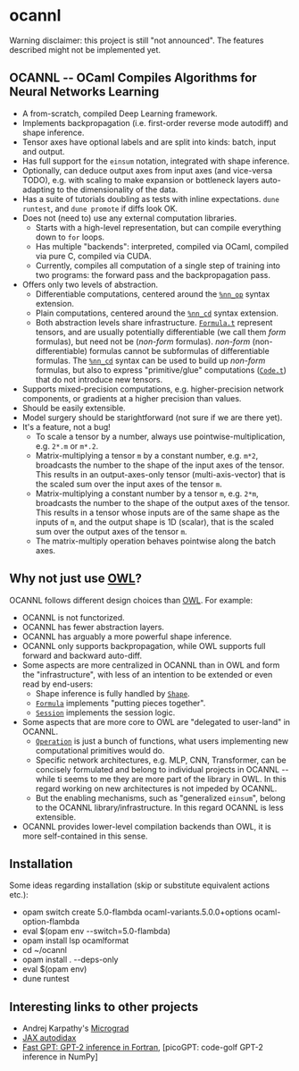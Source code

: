 ocannl
======

Warning disclaimer: this project is still "not announced". The features described might not be implemented yet.

## OCANNL -- OCaml Compiles Algorithms for Neural Networks Learning

* A from-scratch, compiled Deep Learning framework.
* Implements backpropagation (i.e. first-order reverse mode autodiff) and shape inference.
* Tensor axes have optional labels and are split into kinds: batch, input and output.
* Has full support for the `einsum` notation, integrated with shape inference.
* Optionally, can deduce output axes from input axes (and vice-versa TODO), e.g. with scaling to make expansion or bottleneck layers auto-adapting to the dimensionality of the data.
* Has a suite of tutorials doubling as tests with inline expectations. `dune runtest`, and `dune promote` if diffs look OK.
* Does not (need to) use any external computation libraries.
  * Starts with a high-level representation, but can compile everything down to `for` loops.
  * Has multiple "backends": interpreted, compiled via OCaml, compiled via pure C, compiled via CUDA.
  * Currently, compiles all computation of a single step of training into two programs: the forward pass and the backpropagation pass.
* Offers only two levels of abstraction.
  * Differentiable computations, centered around the [`%nn_op`](lib/ppx_nn_op.ml) syntax extension.
  * Plain computations, centered around the [`%nn_cd`](lib/ppx_nn_cd.ml) syntax extension.
  * Both abstraction levels share infrastructure. [`Formula.t`](lib/formula.ml) represent tensors, and are usually potentially differentiable (we call them _form_ formulas), but need not be (_non-form_ formulas). _non-form_ (non-differentiable) formulas cannot be subformulas of differentiable formulas. The [`%nn_cd`](lib/ppx_nn_cd.ml) syntax can be used to build up _non-form_ formulas, but also to express "primitive/glue" computations ([`Code.t`](lib/code.ml)) that do not introduce new tensors.
* Supports mixed-precision computations, e.g. higher-precision network components, or gradients at a higher precision than values.
* Should be easily extensible.
* Model surgery should be starightforward (not sure if we are there yet).
* It's a feature, not a bug!
  * To scale a tensor by a number, always use pointwise-multiplication, e.g. `2*.m` or `m*.2`.
  * Matrix-multiplying a tensor `m` by a constant number, e.g. `m*2`, broadcasts the number to the shape of the input axes of the tensor. This results in an output-axes-only tensor (multi-axis-vector) that is the scaled sum over the input axes of the tensor `m`.
  * Matrix-multiplying a constant number by a tensor `m`, e.g. `2*m`, broadcasts the number to the shape of the output axes of the tensor. This results in a tensor whose inputs are of the same shape as the inputs of `m`, and the output shape is 1D (scalar), that is the scaled sum over the output axes of the tensor `m`.
  * The matrix-multiply operation behaves pointwise along the batch axes.
  
## Why not just use [OWL](https://ocaml.xyz/)?

OCANNL follows different design choices than [OWL](https://ocaml.xyz/). For example:
* OCANNL is not functorized.
* OCANNL has fewer abstraction layers.
* OCANNL has arguably a more powerful shape inference.
* OCANNL only supports backpropagation, while OWL supports full forward and backward auto-diff.
* Some aspects are more centralized in OCANNL than in OWL and form the "infrastructure", with less of an intention to be extended or even read by end-users:
  * Shape inference is fully handled by [`Shape`](lib/shape.ml).
  * [`Formula`](lib/formula.ml) implements "putting pieces together".
  * [`Session`](lib/session.ml) implements the session logic.
* Some aspects that are more core to OWL are "delegated to user-land" in OCANNL.
  * [`Operation`](lib/operation.ml) is just a bunch of functions, what users implementing new computational primitives would do.
  * Specific network architectures, e.g. MLP, CNN, Transformer, can be concisely formulated and belong to individual projects in OCANNL -- while ti seems to me they are more part of the library in OWL. In this regard working on new architectures is not impeded by OCANNL.
  * But the enabling mechanisms, such as "generalized `einsum`", belong to the OCANNL library/infrastructure. In this regard OCANNL is less extensible.
* OCANNL provides lower-level compilation backends than OWL, it is more self-contained in this sense.

## Installation

Some ideas regarding installation (skip or substitute equivalent actions etc.):
* opam switch create 5.0-flambda ocaml-variants.5.0.0+options ocaml-option-flambda
* eval $(opam env --switch=5.0-flambda)
* opam install lsp ocamlformat
* cd ~/ocannl
* opam install . --deps-only
* eval $(opam env)
* dune runtest

## Interesting links to other projects

* Andrej Karpathy's [Micrograd](https://github.com/karpathy/micrograd)
* [JAX autodidax](https://jax.readthedocs.io/en/latest/autodidax.html)
* [Fast GPT: GPT-2 inference in Fortran](https://github.com/certik/fastGPT/), [picoGPT: code-golf GPT-2 inference in NumPy]